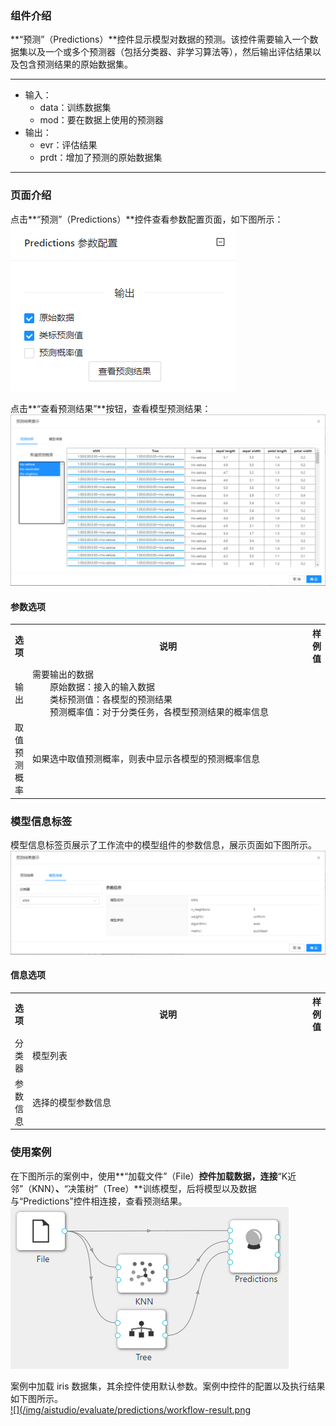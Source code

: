 ### 组件介绍
**“预测”（Predictions）**控件显示模型对数据的预测。该控件需要输入一个数据集以及一个或多个预测器（包括分类器、非学习算法等），然后输出评估结果以及包含预测结果的原始数据集。

<hr/>

- 输入：
  - data：训练数据集
  - mod：要在数据上使用的预测器
- 输出：
  - evr：评估结果
  - prdt：增加了预测的原始数据集

<hr/>


### 页面介绍
点击**“预测”（Predictions）**控件查看参数配置页面，如下图所示：  
[ ![](/img/aistudio/evaluate/predictions/param.png) ](/img/aistudio/evaluate/predictions/param.png)

点击**“查看预测结果”**按钮，查看模型预测结果：  
[ ![](/img/aistudio/evaluate/predictions/interaction.png) ](/img/aistudio/evaluate/predictions/interaction.png)

#### 参数选项
<table>
  <tr>
    <th>选项</th>
    <th width="650">说明</th>
    <th>样例值</th>
  </tr>
  <tr>
      <td>输出</td> 
      <td>
      需要输出的数据<br/>
      &emsp;&emsp;原始数据：接入的输入数据<br/>
      &emsp;&emsp;类标预测值：各模型的预测结果<br/>
      &emsp;&emsp;预测概率值：对于分类任务，各模型预测结果的概率信息
      </td> 
      <td></td>
  </tr>
  <tr>
      <td>取值预测概率</td> 
      <td>
      如果选中取值预测概率，则表中显示各模型的预测概率信息
      </td> 
      <td></td>
  </tr>
</table>

### 模型信息标签

模型信息标签页展示了工作流中的模型组件的参数信息，展示页面如下图所示。  
![model-info](/img/aistudio/evaluate/predictions/model-info.png)

#### 信息选项
<table>
  <tr>
    <th>选项</th>
    <th width="650">说明</th>
    <th>样例值</th>
  </tr>
  <tr>
      <td>分类器</td> 
      <td>
      模型列表
      </td> 
      <td></td>
  </tr>
  <tr>
      <td>参数信息</td> 
      <td>
      选择的模型参数信息
      </td> 
      <td></td>
  </tr>
</table>

### 使用案例
在下图所示的案例中，使用**“加载文件”（File）**控件加载数据，连接**“K近邻”（KNN）**、**“决策树”（Tree）**训练模型，后将模型以及数据与“Predictions”控件相连接，查看预测结果。   
[ ![](/img/aistudio/evaluate/predictions/workflow.png) ](/img/aistudio/evaluate/predictions/workflow.png)

案例中加载 iris 数据集，其余控件使用默认参数。案例中控件的配置以及执行结果如下图所示。  
[ ![](/img/aistudio/evaluate/predictions/workflow-result.png ](/img/aistudio/evaluate/predictions/workflow-result.png)